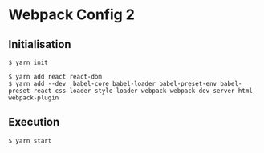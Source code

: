 # Webpack Config 2

## Initialisation
```
$ yarn init

$ yarn add react react-dom
$ yarn add --dev  babel-core babel-loader babel-preset-env babel-preset-react css-loader style-loader webpack webpack-dev-server html-webpack-plugin

```

## Execution
```
$ yarn start
```


